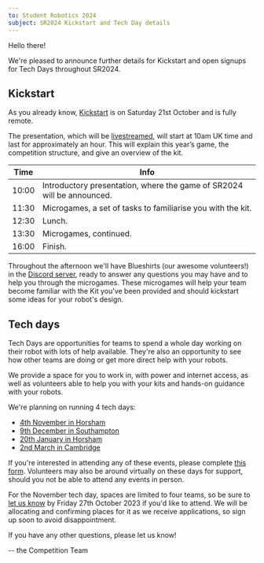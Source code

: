 ```yaml
---
to: Student Robotics 2024
subject: SR2024 Kickstart and Tech Day details
---
```


Hello there!

We're pleased to announce further details for Kickstart and open signups for
Tech Days throughout SR2024.

## Kickstart

As you already know, [Kickstart][kickstart] is on Saturday 21st October and is
fully remote.

The presentation, which will be [livestreamed][livestream], will
start at 10am UK time and last for approximately an hour. This will explain this
year’s game, the competition structure, and give an overview of the kit.


| Time  | Info |
|-------|------|
| 10:00 | Introductory presentation, where the game of SR2024 will be announced. |
| 11:30 | Microgames, a set of tasks to familiarise you with the kit. |
| 12:30 | Lunch. |
| 13:30 | Microgames, continued. |
| 16:00 | Finish. |

Throughout the afternoon we'll have Blueshirts (our awesome volunteers!) in the [Discord server][discord], ready to answer any questions you may have and to help you through the microgames.
These microgames will help your team become familiar with the Kit you've been provided and should kickstart some ideas for your robot's design.

## Tech days

Tech Days are opportunities for teams to spend a whole day working on their
robot with lots of help available. They're also an opportunity to see how other
teams are doing or get more direct help with your robots.

We provide a space for you to work in, with power and internet access, as well
as volunteers able to help you with your kits and hands-on guidance with your
robots.

We're planning on running 4 tech days:

- [4th November in Horsham](https://studentrobotics.org/events/sr2024/horsham-tech-day-november)
- [9th December in Southampton](https://studentrobotics.org/events/sr2024/southampton-tech-day-december)
- [20th January in Horsham](https://studentrobotics.org/events/sr2024/horsham-tech-day-january)
- [2nd March in Cambridge](https://studentrobotics.org/events/sr2024/cambridge-tech-day-march)

If you're interested in attending any of these events, please complete [this form][tech-day-signup]. Volunteers may also be around virtually on these days for support, should you not be able to attend any events in person.

For the November tech day, spaces are limited to four teams, so be sure to [let us know][tech-day-signup]
by Friday 27th October 2023 if you'd like to attend. We will be allocating and
confirming places for it as we receive applications, so sign up soon to avoid
disappointment.


If you have any other questions, please let us know!

-- the Competition Team

[kickstart]: https://studentrobotics.org/events/sr2024/virtual-kickstart/
[livestream]: https://www.youtube.com/watch?v=sQeEEVy9zvM
[discord]: https://studentrobotics.org/docs/team_admin/discord
[tech-day-signup]: https://forms.gle/orwWr8DBkMg2CVTf9
